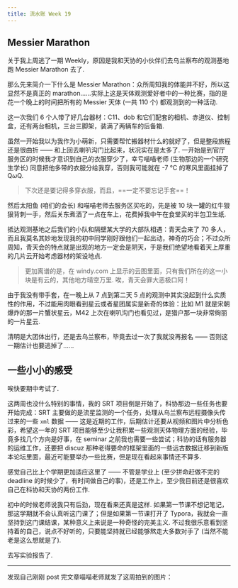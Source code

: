 ```yaml
---
title: 流水账 Week 19
---
```

## Messier Marathon

关于我上周逃了一期 Weekly，原因是我和天协的小伙伴们去乌兰察布的观测基地跑 Messier Marathon 去了.

那么先来简介一下什么是 Messier Marathon：众所周知我的体能并不好，所以这显然不是真正的 marathon……实际上这是天体观测爱好者中的一种比赛，指的是花一个晚上的时间把所有的 Messier 天体 (一共 110 个) 都观测到的一种活动.

这一次我们 6 个人带了好几台器材：C11、dob 和它们配套的相机、赤道仪、控制盒，还有两台相机，三台三脚架，装满了两辆车的后备箱.

虽然一开始我以为我作为小萌新，只需要帮忙搬器材什么的就好了，但是整段旅程还是很曲折 —— 和上回去喇叭沟门比起来，状况实在是太多了. 一开始是到官厅服务区的时候我才意识到自己的衣服穿少了，幸亏喵喵老师 (生物那边的一个研究生学长) 同意把他多带的衣服分给我穿，否则我可能就在 -7 °C 的寒风里面挂掉了 Q$\omega$Q.

> 下次还是要记得多穿衣服，而且，==一定不要忘记手套==！

然后太阳鱼 (咱们的会长) 和喵喵老师去服务区买吃的，先是被 10 块一罐的红牛狠狠背刺一手，然后关东煮洒了一点在车上，花费掉我中午在食堂买的半包卫生纸.

抵达观测基地之后我们的小队和隔壁某大学的大部队相遇：青天会来了 70 多人，而且我莫名其妙地发现我的初中同学刚好跟他们一起出动，神奇的巧合；不过众所周知，青天会的特点就是出现的地方一定会是阴天，于是我们绝望地看着天上厚重的几片云开始考虑器材的架设地点.

> 更加离谱的是，在 windy.com 上显示的云图里面，只有我们所在的这一小块是有云的，其他地方晴空万里. 唉，青天会罪大恶极口阿！

由于我没有带手套，在一晚上从 7 点到第二天 5 点的观测中其实没起到什么实质性的作用，不过能用肉眼看到星云或者星团属实是新奇的体验：比如 M1 就是宋朝爆炸的那一片蟹状星云，M42 上次在喇叭沟门也看见过，是猎户那一块非常绚丽的一片星云.

清明是大团体出行，还是去乌兰察布，毕竟去过一次了我就没再报名 —— 否则这一期估计也要逃掉了……

## 一些小小的感受

唉快要期中考试了.

这两周也没什么特别的事情，我的 SRT 项目倒是开始了，科协那边一些任务也要开始完成：SRT 主要做的是流星监测的一个任务，处理从乌兰察布远程摄像头传过来的一些 ``xml`` 数据 —— 这是近期的工作，后期估计还要从视频和图片中分析色彩，希望这一年的 SRT 项目能够至少让我积累一些观测天体物理方面的经验，毕竟多找几个方向是好事，在 seminar 之前我也需要一些尝试；科协的话有服务器的运维工作，还要把 discuz 那种老得要命的框架里面的一些远古数据迁移到新版本论坛里面，最近可能要举办一些比赛，但是现在看起来事情还不算多.

感觉自己比上个学期更加适应这里了 —— 不管是学业上 (至少拼命赶做不完的 deadline 的时候少了，有时间做自己的事)，还是工作上，至少我目前还是很喜欢自己在科协和天协的两份工作.

初中的时候老师说我只有后劲，现在看来还真是这样. 如果第一节课不想记笔记，那这学期就不会认真听这门课了；但是如果第一节课打开了 Typora，我就会一直坚持到这门课结课，某种意义上来说是一种奇怪的完美主义. 不过我很乐意看到坚持着的自己，说点不好听的，只要能坚持就已经能够熬走大多数对手了 (当然不能老是这么想就是了).

去写实验报告了.

---

发现自己刚刚 post 完文章喵喵老师就发了这周拍到的图片：

<CardMasonry>
    <ImageCard
        image="https://vip.123pan.cn/1845440081/yk6baz03t0n000d7w33gzehake9qgf5vDIYxAIFxDda1DGxPDwUzAa==.jpg"
        title="火山上的银河"
        description="乌兰察布，2025."
        href="/"
        author="喵喵老师"
        date="2025/04/05"
    />
</CardMasonry>